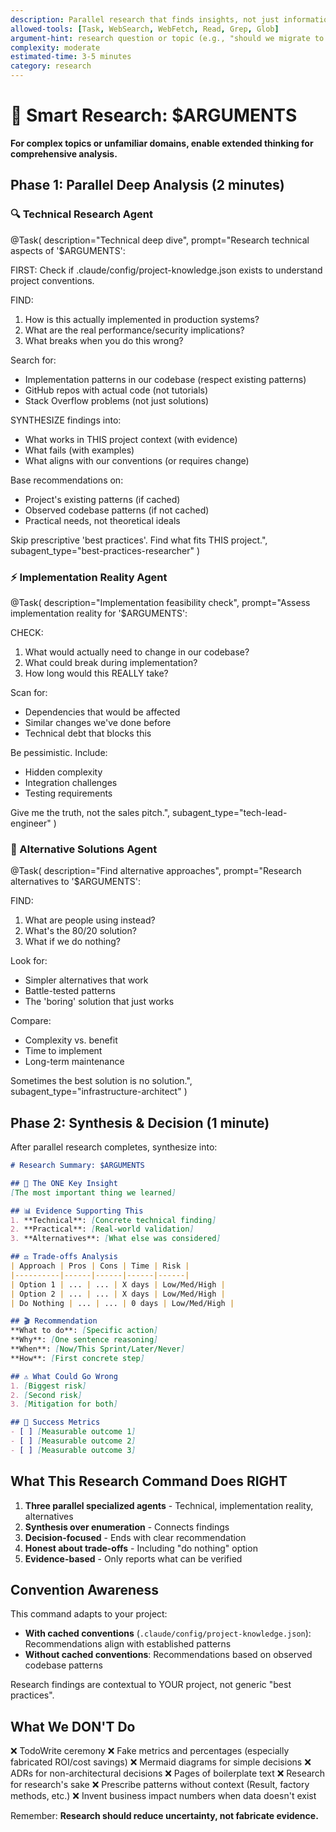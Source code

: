 ```yaml
---
description: Parallel research that finds insights, not just information
allowed-tools: [Task, WebSearch, WebFetch, Read, Grep, Glob]
argument-hint: research question or topic (e.g., "should we migrate to .NET 9", "best auth pattern for multi-tenant")
complexity: moderate
estimated-time: 3-5 minutes
category: research
---
```


# 🧠 Smart Research: $ARGUMENTS

**For complex topics or unfamiliar domains, enable extended thinking for comprehensive analysis.**

## Phase 1: Parallel Deep Analysis (2 minutes)

### 🔍 Technical Research Agent
@Task(
  description="Technical deep dive",
  prompt="Research technical aspects of '$ARGUMENTS':

  FIRST: Check if .claude/config/project-knowledge.json exists to understand project conventions.

  FIND:
  1. How is this actually implemented in production systems?
  2. What are the real performance/security implications?
  3. What breaks when you do this wrong?

  Search for:
  - Implementation patterns in our codebase (respect existing patterns)
  - GitHub repos with actual code (not tutorials)
  - Stack Overflow problems (not just solutions)

  SYNTHESIZE findings into:
  - What works in THIS project context (with evidence)
  - What fails (with examples)
  - What aligns with our conventions (or requires change)

  Base recommendations on:
  - Project's existing patterns (if cached)
  - Observed codebase patterns (if not cached)
  - Practical needs, not theoretical ideals

  Skip prescriptive 'best practices'. Find what fits THIS project.",
  subagent_type="best-practices-researcher"
)

### ⚡ Implementation Reality Agent
@Task(
  description="Implementation feasibility check",
  prompt="Assess implementation reality for '$ARGUMENTS':
  
  CHECK:
  1. What would actually need to change in our codebase?
  2. What could break during implementation?
  3. How long would this REALLY take?
  
  Scan for:
  - Dependencies that would be affected
  - Similar changes we've done before
  - Technical debt that blocks this
  
  Be pessimistic. Include:
  - Hidden complexity
  - Integration challenges  
  - Testing requirements
  
  Give me the truth, not the sales pitch.",
  subagent_type="tech-lead-engineer"
)

### 🔄 Alternative Solutions Agent
@Task(
  description="Find alternative approaches",
  prompt="Research alternatives to '$ARGUMENTS':
  
  FIND:
  1. What are people using instead?
  2. What's the 80/20 solution?
  3. What if we do nothing?
  
  Look for:
  - Simpler alternatives that work
  - Battle-tested patterns
  - The 'boring' solution that just works
  
  Compare:
  - Complexity vs. benefit
  - Time to implement
  - Long-term maintenance
  
  Sometimes the best solution is no solution.",
  subagent_type="infrastructure-architect"
)

## Phase 2: Synthesis & Decision (1 minute)

After parallel research completes, synthesize into:

```markdown
# Research Summary: $ARGUMENTS

## 🎯 The ONE Key Insight
[The most important thing we learned]

## 📊 Evidence Supporting This
1. **Technical**: [Concrete technical finding]
2. **Practical**: [Real-world validation]
3. **Alternatives**: [What else was considered]

## ⚖️ Trade-offs Analysis
| Approach | Pros | Cons | Time | Risk |
|----------|------|------|------|------|
| Option 1 | ... | ... | X days | Low/Med/High |
| Option 2 | ... | ... | X days | Low/Med/High |
| Do Nothing | ... | ... | 0 days | Low/Med/High |

## 🎬 Recommendation
**What to do**: [Specific action]
**Why**: [One sentence reasoning]
**When**: [Now/This Sprint/Later/Never]
**How**: [First concrete step]

## ⚠️ What Could Go Wrong
1. [Biggest risk]
2. [Second risk]
3. [Mitigation for both]

## 📏 Success Metrics
- [ ] [Measurable outcome 1]
- [ ] [Measurable outcome 2]
- [ ] [Measurable outcome 3]
```

## What This Research Command Does RIGHT

1. **Three parallel specialized agents** - Technical, implementation reality, alternatives
2. **Synthesis over enumeration** - Connects findings
3. **Decision-focused** - Ends with clear recommendation
4. **Honest about trade-offs** - Including "do nothing" option
5. **Evidence-based** - Only reports what can be verified

## Convention Awareness

This command adapts to your project:
- **With cached conventions** (`.claude/config/project-knowledge.json`): Recommendations align with established patterns
- **Without cached conventions**: Recommendations based on observed codebase patterns

Research findings are contextual to YOUR project, not generic "best practices".

## What We DON'T Do

❌ TodoWrite ceremony
❌ Fake metrics and percentages (especially fabricated ROI/cost savings)
❌ Mermaid diagrams for simple decisions
❌ ADRs for non-architectural decisions
❌ Pages of boilerplate text
❌ Research for research's sake
❌ Prescribe patterns without context (Result<T>, factory methods, etc.)
❌ Invent business impact numbers when data doesn't exist

Remember: **Research should reduce uncertainty, not fabricate evidence.**